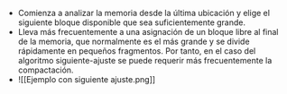 * Comienza a analizar la memoria desde la última ubicación y elige el siguiente bloque disponible que sea suficientemente grande.
* Lleva más frecuentemente a una asignación de un bloque libre al final de la memoria, que normalmente es el más grande y se divide rápidamente en pequeños fragmentos. Por tanto, en el caso del algoritmo siguiente-ajuste se puede requerir más frecuentemente la compactación.
* ![[Ejemplo con siguiente ajuste.png]]